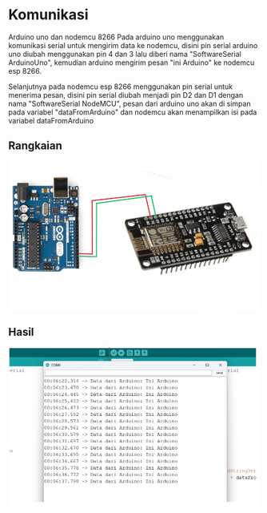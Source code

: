 # Komunikasi
Arduino uno dan nodemcu 8266
Pada arduino uno menggunakan komunikasi serial untuk mengirim data ke nodemcu, disini pin serial arduino uno diubah menggunakan pin 4 dan 3 lalu diberi nama "SoftwareSerial ArduinoUno", kemudian arduino mengirim pesan "ini Arduino" ke nodemcu esp 8266.

Selanjutnya pada nodemcu esp 8266 menggunakan pin serial untuk menerima pesan, disini pin serial diubah menjadi pin D2 dan D1 dengan nama "SoftwareSerial NodeMCU", pesan dari arduino uno akan di simpan pada variabel "dataFromArduino" dan nodemcu akan menampilkan isi pada variabel dataFromArduino


## Rangkaian
![Rangkaian](Image/Rangkaian.jpeg "Create")
## Hasil
![Hasil](Image/Hasil.jpeg "Hasil")
